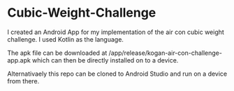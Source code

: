 # Cubic-Weight-Challenge
I created an Android App for my implementation of the air con cubic weight challenge.
I used Kotlin as the language.

The apk file can be downloaded at /app/release/kogan-air-con-challenge-app.apk which can then be directly installed on to a device.

Alternativaely this repo can be cloned to Android Studio and run on a device from there.
